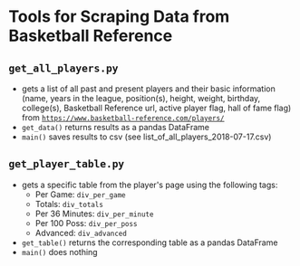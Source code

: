 # Tools for Scraping Data from Basketball Reference

## ``get_all_players.py``
- gets a list of all past and present players and their basic information (name, years in the league, position(s), height, weight, birthday, college(s), Basketball Reference url, active player flag, hall of fame flag) from [``https://www.basketball-reference.com/players/``](https://www.basketball-reference.com/players/)
- ``get_data()`` returns results as a pandas DataFrame
- ``main()`` saves results to csv (see list_of_all_players_2018-07-17.csv)

## ``get_player_table.py``
- gets a specific table from the player's page using the following tags:
  - Per Game: ``div_per_game``
  - Totals: ``div_totals``
  - Per 36 Minutes: ``div_per_minute``
  - Per 100 Poss: ``div_per_poss``
  - Advanced: ``div_advanced``
- ``get_table()`` returns the corresponding table as a pandas DataFrame
- ``main()`` does nothing
